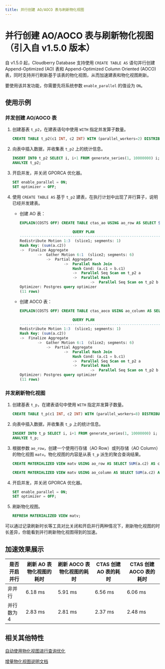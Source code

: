 ```yaml
---
title: 并行创建 AO/AOCO 表与刷新物化视图
---
```


# 并行创建 AO/AOCO 表与刷新物化视图（引入自 v1.5.0 版本）

自 v1.5.0 起，Cloudberry Database 支持使用 `CREATE TABLE AS` 语句并行创建 Append-Optimized (AO) 表和 Append-Optimized Column Oriented (AOCO) 表，同时支持并行刷新基于该表的物化视图，从而加速建表和物化视图刷新。

要使用该并发功能，你需要先将系统参数 `enable_parallel` 的值设为 `ON`。

## 使用示例

### 并发创建 AO/AOCO 表

1. 创建基表 `t_p2`，在建表语句中使用 `WITH` 指定并发算子数量。

    ```sql
    CREATE TABLE t_p2(c1 INT, c2 INT) WITH (parallel_workers=2) DISTRIBUTED BY (c1);
    ```

2. 向表中插入数据，并收集表 `t_p2` 上的统计信息。

    ```sql
    INSERT INTO t_p2 SELECT i, i+1 FROM generate_series(1, 10000000) i;
    ANALYZE t_p2;
    ```

3. 开启并发，并关闭 GPORCA 优化器。

    ```sql
    SET enable_parallel = ON;
    SET optimizer = OFF;
    ```

4. 使用 `CREATE TABLE AS` 基于 `t_p2` 建表，在执行计划中出现了并行算子，说明已经并发建表。

    - 创建 AO 表：

        ```sql
        EXPLAIN(COSTS OFF) CREATE TABLE ctas_ao USING ao_row AS SELECT SUM(a.c2) AS c2, AVG(b.c1) AS c1 FROM t_p2 a JOIN t_p2 b ON a.c1 = b.c1 DISTRIBUTED BY (c2);

                                QUERY PLAN                            
        -----------------------------------------------------------------
        Redistribute Motion 1:3  (slice1; segments: 1)
        Hash Key: (sum(a.c2))
        ->  Finalize Aggregate
                ->  Gather Motion 6:1  (slice2; segments: 6)
                    ->  Partial Aggregate
                            ->  Parallel Hash Join
                                Hash Cond: (a.c1 = b.c1)
                                ->  Parallel Seq Scan on t_p2 a
                                ->  Parallel Hash
                                        ->  Parallel Seq Scan on t_p2 b
        Optimizer: Postgres query optimizer
        (11 rows)
        ```
    
    - 创建 AOCO 表：

        ```sql
        EXPLAIN(COSTS OFF) CREATE TABLE ctas_aoco USING ao_column AS SELECT SUM(a.c2) AS c2, AVG(b.c1) AS c1 FROM t_p2 a JOIN t_p2 b ON a.c1 = b.c1 DISTRIBUTED BY (c2);

                                QUERY PLAN                            
        -----------------------------------------------------------------
        Redistribute Motion 1:3  (slice1; segments: 1)
        Hash Key: (sum(a.c2))
        ->  Finalize Aggregate
                ->  Gather Motion 6:1  (slice2; segments: 6)
                    ->  Partial Aggregate
                            ->  Parallel Hash Join
                                Hash Cond: (a.c1 = b.c1)
                                ->  Parallel Seq Scan on t_p2 a
                                ->  Parallel Hash
                                        ->  Parallel Seq Scan on t_p2 b
        Optimizer: Postgres query optimizer
        (11 rows)
        ```

### 并发刷新物化视图

1. 创建基表 `t_p`，在建表语句中使用 `WITH` 指定并发算子数量。

    ```sql
    CREATE TABLE t_p(c1 INT, c2 INT) WITH (parallel_workers=8) DISTRIBUTED BY (c1);
    ```

2. 向表中插入数据，并收集表 `t_p` 上的统计信息。

    ```sql
    INSERT INTO t_p SELECT i, i+1 FROM generate_series(1, 10000000) i;
    ANALYZE t_p;
    ```

3. 根据参数 `ao_row`，创建一个使用行存储（AO Row）或列存储（AO Column）的物化视图 `matv`。物化视图的内容是从表 `t_p` 派生的聚合查询结果。

    ```sql
    CREATE MATERIALIZED VIEW matv USING ao_row AS SELECT SUM(a.c2) AS c2, AVG(b.c1) AS c1 FROM t_p a JOIN t_p b ON a.c1 = b.c1 WITH NO DATA DISTRIBUTED BY (c2);
    ```

    ```sql
    CREATE MATERIALIZED VIEW matv USING ao_column AS SELECT SUM(a.c2) AS c2, AVG(b.c1) AS c1 FROM t_p a JOIN t_p b ON a.c1 = b.c1 WITH NO DATA DISTRIBUTED BY (c2);
    ```

4. 开启并发，并关闭 GPORCA 优化器。

    ```sql
    SET enable_parallel = ON;
    SET optimizer = OFF;
    ```

5. 刷新物化视图。

    ```sql
    REFRESH MATERIALIZED VIEW matv;
    ```

可以通过记录刷新时长等工具对比关闭和开启并行两种情况下，刷新物化视图的时长差异，你能看到并行刷新物化视图得到的加速。

## 加速效果展示

| 是否开启并行 | 刷新 AO 表物化视图的耗时 | 刷新 AOCO 表物化视图的耗时 | CTAS 创建 AO 表的耗时 | CTAS 创建 AOCO 表的耗时 |
| ------------ | ------------------------ | -------------------------- | --------------------- | ----------------------- |
| 非并行       | 6.18 ms                  | 5.91 ms                    | 6.56 ms               | 6.06 ms                 |
| 并行数为 4   | 2.83 ms                  | 2.81 ms                    | 2.37 ms               | 2.48 ms                 |

## 相关其他特性

[自动使用物化视图进行查询优化](/i18n/zh/docusaurus-plugin-content-docs/current/use-auto-materialized-view-to-answer-queries.md)

[增量物化视图说明文档](/i18n/zh/docusaurus-plugin-content-docs/current/use-incremental-materialized-view.md)
